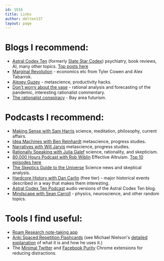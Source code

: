 ```yaml
---
id: 1916
title: Links
author: delton137
layout: page
---
```



# Blogs I recommend:

* [Astral Codex Ten](https://astralcodexten.substack.com/) (formerly [Slate Star Codex](https://slatestarcodex.com/)) psychiatry, book reviews, AI, many other topics. [Top posts here](https://slatestarcodex.com/about/)
* [Marginal Revolution](https://marginalrevolution.com/) - economics etc from Tyler Cowen and Alex Tabarrok.
* [Alexey Guzey](https://guzey.com/) - metascience, productivity hacks.
* [Don't worry about the vase](https://thezvi.wordpress.com/) - rational analysis and forecasting of the pandemic, interesting rationalist commentary.
* [The rationalist conspiracy](https://rationalconspiracy.com/) - Bay area futurism.
<!-- http://www.paulgraham.com/articles.html -->

# Podcasts I recommend:
* [Making Sense with Sam Harris](https://samharris.org/podcast/) science, meditation, philosophy, current affairs.
* [Idea Machines with Ben Reinhardt](https://ideamachinespodcast.com/) metascience, progress studies.
* [Narratives with Will Jarvis](https://narrativespodcast.com/) metascience, progress studies.
* [Rationally Speaking with Julia Galef](http://rationallyspeakingpodcast.org/) science, rationality, and skepticism.
* [80,000 Hours Podcast with Rob Wiblin](https://80000hours.org/podcast/) Effective Altruism. [Top 10 episodes here](https://80000hours.org/podcast/effective-altruism-ten-global-problems/)
* [The Skeptics Guide to the Universe](https://www.theskepticsguide.org/) Science news and skeptical analysis.
* [Hardcore History with Dan Carlin](https://podcasts.apple.com/us/podcast/dan-carlins-hardcore-history/id173001861) (free tier) - major historical events described in a way that makes them interesting.
* [Astral Codex Ten Podcast](https://sscpodcast.libsyn.com/) audio versions of the Astral Codex Ten blog.
* [Mindscape with Sean Carroll](https://www.preposterousuniverse.com/podcast/) - physics, neuroscience, and other random topics.

# Tools I find useful:
* [Roam Research note-taking app](https://roamresearch.com/)
* [Anki Spaced Repetition Flashcards](https://ankiweb.net/)  (see Michael Nielson's [detailed explanation](http://augmentingcognition.com/ltm.html) of what it is and how he uses it.)
* The [Minimal Twitter](https://chrome.google.com/webstore/detail/minimal-twitter/pobhoodpcipjmedfenaigbeloiidbflp?hl=en) and [Facebook Purity](https://www.fbpurity.com/) Chrome extensions for reducing distractions.
